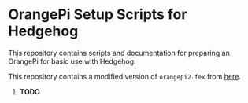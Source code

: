 # OrangePi Setup Scripts for Hedgehog

This repository contains scripts and documentation for preparing an OrangePi for basic use with Hedgehog.

This repository contains a modified version of `orangepi2.fex` from [here](https://github.com/igorpecovnik/lib/blob/master/config/orangepi2.fex).

1. **TODO**

